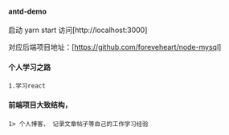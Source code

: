 #### antd-demo
启动 yarn start 访问[http://localhost:3000]

对应后端项目地址：[https://github.com/foreveheart/node-mysql]

#### 个人学习之路
    1.学习react 

#### 前端项目大致结构，
    1> 个人博客， 记录文章帖子等自己的工作学习经验